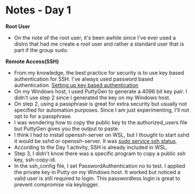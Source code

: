 # Notes - Day 1
**Root User**
* On the note of the root user, it's been awhile since I've ever used a distro that had me create a root user and rather a standard user that is part if the group sudo.

**Remote Access(SSH)**
* From my knowledge, the best practice for security is to use key based authentication for SSH. I've always used password based authentication.
[Setting up key based authentication](https://linuxize.com/post/how-to-setup-passwordless-ssh-login/)
* On my Windows host, I used PuttyGen to generate a 4096 bit key pair. I didn't use step 2 since I generated the key on my Windows host.
* On step 2, using a passphrase is great for extra security but usually not specified for automation purposes. Since I am just experimenting, I'll not opt to for a passphrase.
* I was wondering how to copy the public key to the authorized_users file but PuttyGen gives you the output to paste.
* I think I had to install openssh-server on WSL, but I thought to start sshd it would be sshd or openssh-server. It was [sudo service ssh status](https://askubuntu.com/questions/1339980/enable-ssh-in-wsl-system).
* According to the Day 1 activity, SSH is already included in WSL.
* Step 3, I didn't know there was a specific program to copy a public ssh key, ssh-copy-id.
* In the ssh_config file, I set PasswordAuthentication no to test. I applied the private key in Putty on my Windows host. It worked but noticed a valid user is still required to login. This passwordless login is great to prevent compromise via keylogger.
